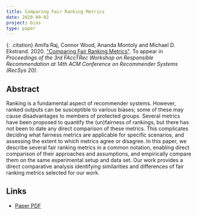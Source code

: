 ```yaml
---
title: Comparing Fair Ranking Metrics
date: 2020-09-02
project: bias
type: paper
---
```


{: .citation}
Amifa Raj, Connor Wood, Ananda Montoly and Michael D. Ekstrand. 2020. ["Comparing Fair Ranking Metrics"](#). To appear in <cite>Proceedings of the 3rd FAccTRec Workshop on Responsible Recommendation at 14th ACM Conference on Recommender Systems (RecSys 20)</cite>.

## Abstract

Ranking is a fundamental aspect of recommender systems.
However, ranked outputs can be susceptible to various biases; some of these may cause disadvantages to members of protected groups.
Several metrics have been proposed to quantify the (un)fairness of rankings, but there has not been to date any direct comparison of these metrics.
This complicates deciding what fairness metrics are applicable for specific scenarios, and assessing the extent to which metrics agree or disagree.
In this paper, we describe several fair ranking metrics in a common notation, enabling direct comparison of their approaches and assumptions, and empirically compare them on the same experimental setup and data set.
Our work provides a direct comparative analysis identifying similarities and differences of fair ranking metrics selected for our work.

## Links

* [Paper PDF](https://arxiv.org/abs/2009.01311)